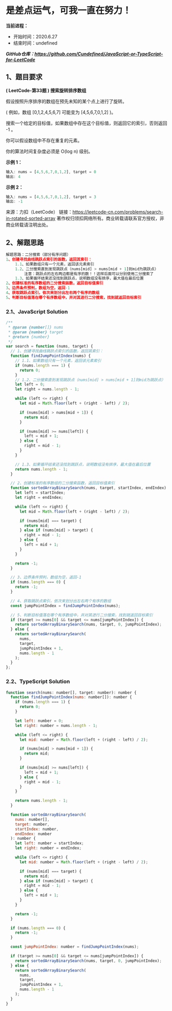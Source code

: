 ﻿# 是差点运气，可我一直在努力！
**当前进程：**

 - 开始时间：2020.6.27 
 - 结束时间：undefined

***GitHub仓库：https://github.com/Cundefined/JavaScript-or-TypeScript-for-LeetCode***



## 1、题目要求
**( LeetCode-第33题 )  搜索旋转排序数组**
       
假设按照升序排序的数组在预先未知的某个点上进行了旋转。

( 例如，数组 [0,1,2,4,5,6,7] 可能变为 [4,5,6,7,0,1,2] )。

搜索一个给定的目标值，如果数组中存在这个目标值，则返回它的索引，否则返回 -1 。

你可以假设数组中不存在重复的元素。

你的算法时间复杂度必须是 O(log n) 级别。


**示例 1：**
```typescript
输入: nums = [4,5,6,7,0,1,2], target = 0
输出: 4
```
**示例 2：**
```typescript
输入: nums = [4,5,6,7,0,1,2], target = 3
输出: -1
```
来源：力扣（LeetCode）
链接：https://leetcode-cn.com/problems/search-in-rotated-sorted-array
著作权归领扣网络所有。商业转载请联系官方授权，非商业转载请注明出处。

## 2、解题思路
```javascript
解题思路：二分搜索（部分有序问题）
1、创建寻找曲线跳跃点索引的函数，返回其索引：
    1.1、如果数组只有一个元素，返回该元素索引
    1.2、二分搜索直到发现跳跃点（nums[mid] > nums[mid + 1]则mid为跳跃点）
        注意：跳跃点的左右两边都是有序的数！！这样后面可以分别使用二分搜索了
    1.3、如果循环结束还没找到跳跃点，说明数组没有排序，最大值在最后位置
2、创建标准的有序数组的二分搜索函数，返回目标值索引
3、边界条件预判，数组为空，返回-1
4、获取跳跃点索引，依次来划分出左右两个有序的数组
5、判断目标值落在哪个有序数组中，并对其进行二分搜索，找到就返回目标索引
```


### 2.1、JavaScript Solution

```javascript
/**
 * @param {number[]} nums
 * @param {number} target
 * @return {number}
 */
var search = function (nums, target) {
  // 1、创建寻找曲线跳跃点索引的函数，返回其索引：
  function findJumpPointIndex(nums) {
    // 1.1、如果数组只有一个元素，返回该元素索引
    if (nums.length === 1) {
      return 0;
    }
    // 1.2、二分搜索直到发现跳跃点（nums[mid] > nums[mid + 1]则mid为跳跃点）
    let left = 0;
    let right = nums.length - 1;

    while (left <= right) {
      let mid = Math.floor(left + (right - left) / 2);

      if (nums[mid] > nums[mid + 1]) {
        return mid;
      }

      if (nums[mid] >= nums[left]) {
        left = mid + 1;
      } else {
        right = mid - 1;
      }
    }

    // 1.3、如果循环结束还没找到跳跃点，说明数组没有排序，最大值在最后位置
    return nums.length - 1;
  }

  // 2、创建标准的有序数组的二分搜索函数，返回目标值索引
  function sortedArrayBinarySearch(nums, target, startIndex, endIndex) {
    let left = startIndex;
    let right = endIndex;

    while (left <= right) {
      let mid = Math.floor(left + (right - left) / 2);

      if (nums[mid] === target) {
        return mid;
      } else if (nums[mid] > target) {
        right = mid - 1;
      } else {
        left = mid + 1;
      }
    }

    return -1;
  }

  // 3、边界条件预判，数组为空，返回-1
  if (nums.length === 0) {
    return -1;
  }

  // 4、获取跳跃点索引，依次来划分出左右两个有序的数组
  const jumpPointIndex = findJumpPointIndex(nums);

  // 5、判断目标值落在哪个有序数组中，并对其进行二分搜索，找到就返回目标索引
  if (target >= nums[0] && target <= nums[jumpPointIndex]) {
    return sortedArrayBinarySearch(nums, target, 0, jumpPointIndex);
  } else {
    return sortedArrayBinarySearch(
      nums,
      target,
      jumpPointIndex + 1,
      nums.length - 1
    );
  }
};
```

### 2.2、TypeScript Solution

```javascript
function search(nums: number[], target: number): number {
  function findJumpPointIndex(nums: number[]): number {
    if (nums.length === 1) {
      return 0;
    }

    let left: number = 0;
    let right: number = nums.length - 1;

    while (left <= right) {
      let mid: number = Math.floor(left + (right - left) / 2);

      if (nums[mid] > nums[mid + 1]) {
        return mid;
      }

      if (nums[mid] >= nums[left]) {
        left = mid + 1;
      } else {
        right = mid - 1;
      }
    }

    return nums.length - 1;
  }

  function sortedArrayBinarySearch(
    nums: number[],
    target: number,
    startIndex: number,
    endIndex: number
  ): number {
    let left: number = startIndex;
    let right: number = endIndex;

    while (left <= right) {
      let mid: number = Math.floor(left + (right - left) / 2);

      if (nums[mid] === target) {
        return mid;
      } else if (nums[mid] > target) {
        right = mid - 1;
      } else {
        left = mid + 1;
      }
    }

    return -1;
  }

  if (nums.length === 0) {
    return -1;
  }

  const jumpPointIndex: number = findJumpPointIndex(nums);

  if (target >= nums[0] && target <= nums[jumpPointIndex]) {
    return sortedArrayBinarySearch(nums, target, 0, jumpPointIndex);
  } else {
    return sortedArrayBinarySearch(
      nums,
      target,
      jumpPointIndex + 1,
      nums.length - 1
    );
  }
}
```

